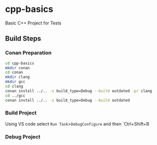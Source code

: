 # cpp-basics

Basic C++ Project for Tests

## Build Steps

### Conan Preparation

```bash
cd cpp-basics
mkdir conan
cd conan
mkdir clang
mkdir gcc
cd clang
conan install ../.. -s build_type=Debug --build outdated -pr clang
cd ../gcc
conan install ../.. -s build_type=Debug --build outdated
```

### Build Project

Using VS code select `Run Task`>`DebugConfigure` and then `Ctrl+Shift+B

### Debug Project

